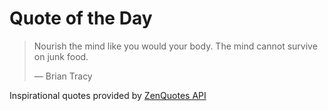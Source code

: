 # Quote of the Day

<!-- QUOTE_START -->
> Nourish the mind like you would your body. The mind cannot survive on junk food.
>
> — Brian Tracy

Inspirational quotes provided by <a href="https://zenquotes.io/" target="_blank">ZenQuotes API</a>
<!-- QUOTE_END -->